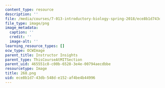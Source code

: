 ```yaml
---
content_type: resource
description: ''
file: /media/courses/7-013-introductory-biology-spring-2018/ece8b1d743db548de152af4be4b44996_268.png
file_type: image/png
image_metadata:
  caption: ''
  credit: ''
  image-alt: ''
learning_resource_types: []
ocw_type: OCWImage
parent_title: Instructor Insights
parent_type: ThisCourseAtMITSection
parent_uid: 465551c8-c00b-6528-3e4e-00794aecdbbe
resourcetype: Image
title: 268.png
uid: ece8b1d7-43db-548d-e152-af4be4b44996
---
```

